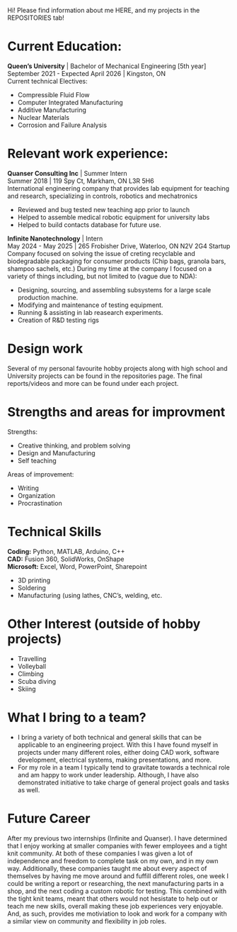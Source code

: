 
Hi! Please find information about me HERE, and my projects in the REPOSITORIES tab!

# Current Education: 
**Queen’s University** | Bachelor of Mechanical Engineering [5th year]  
September 2021 - Expected April 2026 | Kingston, ON  
Current technical Electives:  
 - Compressible Fluid Flow  
 - Computer Integrated Manufacturing  
 - Additive Manufacturing  
 - Nuclear Materials
 - Corrosion and Failure Analysis
  
# Relevant work experience:
**Quanser Consulting Inc** | Summer Intern  
Summer 2018 | 119 Spy Ct, Markham, ON L3R 5H6  
International engineering company that provides lab equipment for teaching and
research, specializing in controls, robotics and mechatronics
- Reviewed and bug tested new teaching app prior to launch
- Helped to assemble medical robotic equipment for university labs  
- Helped to build contacts database for future use.
  
**Infinite Nanotechnology** | Intern  
May 2024 - May 2025 | 265 Frobisher Drive, Waterloo, ON N2V 2G4
Startup Company focused on solving the issue of creting recyclable and biodegradable packaging for consumer products (Chip bags, granola bars, shampoo sachels, etc.)
During my time at the company I focused on a variety of things including, but not limited to (vague due to NDA):
- Designing, sourcing, and assembling subsystems for a large scale production machine.
- Modifying and maintenance of testing equipment.
- Running & assisting in lab reasearch experiments.
- Creation of R&D testing rigs

# Design work
  Several of my personal favourite hobby projects along with high school and University projects can be found in the repositories page.
  The final reports/videos and more can be found under each project.

# Strengths and areas for improvment
Strengths:
 - Creative thinking, and problem solving
 - Design and Manufacturing
 - Self teaching

Areas of improvement: 
 - Writing
 - Organization
 - Procrastination 

# Technical Skills

**Coding:** Python, MATLAB,
Arduino, C++  
**CAD:** Fusion 360, SolidWorks, OnShape  
**Microsoft:** Excel, Word,
PowerPoint, Sharepoint  

- 3D printing
- Soldering
- Manufacturing (using lathes,
CNC’s, welding, etc.

# Other Interest (outside of hobby projects)
- Travelling  
- Volleyball  
- Climbing  
- Scuba diving  
- Skiing

# What I bring to a team?
- I bring a variety of both technical and general skills that can be applicable to an engineering project. With this I have found myself in projects under many different roles, either doing CAD work, software development, electrical systems, making presentations, and more.
- For my role in a team I typically tend to gravitate towards a technical role and am happy to work under leadership. Although, I have also demonstrated initiative to take charge of general project goals and tasks as well.

# Future Career
 After my previous two internships (Infinite and Quanser). I have determined that I enjoy working at smaller companies with fewer employees and a tight knit community.
 At both of these companies I was given a lot of independence and freedom to complete task on my own, and in my own way.
 Additionally, these companies taught me about every aspect of themselves by having me move around and fuffill different roles, one week I could be writing a report or researching, the next manufacturing parts in a shop, and the next coding a custom robotic for testing.
 This combined with the tight knit teams, meant that others would not hesistate to help out or teach me new skills, overall making these job experiences very enjoyable.
 And, as such, provides me motiviation to look and work for a company with a similar view on community and flexibility in job roles.

